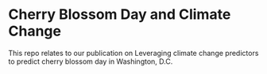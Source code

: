 # Cherry Blossom Day and Climate Change

This repo relates to our publication on Leveraging climate change predictors to predict cherry blossom day in Washington, D.C.
